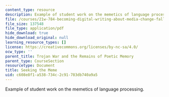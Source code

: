 ```yaml
---
content_type: resource
description: Example of student work on the memetics of language processing.
file: /courses/21w-784-becoming-digital-writing-about-media-change-fall-2009/c608e8f1a538734c2c91783db740a9a5_MIT21W_784F09_Seeking_Mem.pdf
file_size: 137548
file_type: application/pdf
hide_download: true
hide_download_original: null
learning_resource_types: []
license: https://creativecommons.org/licenses/by-nc-sa/4.0/
ocw_type: ''
parent_title: Trojan War and the Remains of Poetic Memory
parent_type: CourseSection
resourcetype: Document
title: Seeking the Meme
uid: c608e8f1-a538-734c-2c91-783db740a9a5
---
```

Example of student work on the memetics of language processing.
